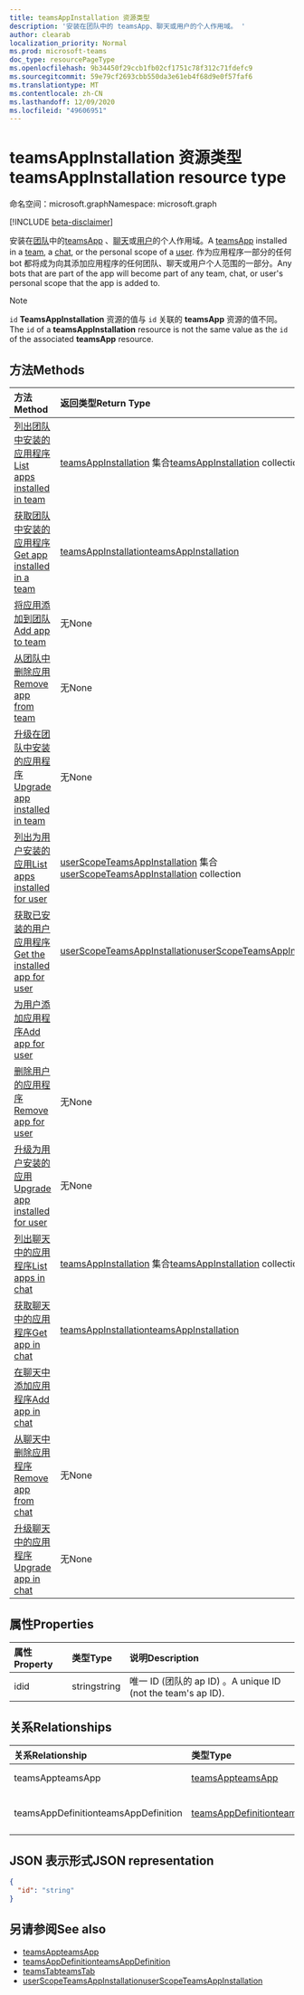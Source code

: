 ```yaml
---
title: teamsAppInstallation 资源类型
description: '安装在团队中的 teamsApp、聊天或用户的个人作用域。 '
author: clearab
localization_priority: Normal
ms.prod: microsoft-teams
doc_type: resourcePageType
ms.openlocfilehash: 9b34450f29ccb1fb02cf1751c78f312c71fdefc9
ms.sourcegitcommit: 59e79cf2693cbb550da3e61eb4f68d9e0f57faf6
ms.translationtype: MT
ms.contentlocale: zh-CN
ms.lasthandoff: 12/09/2020
ms.locfileid: "49606951"
---
```

# <a name="teamsappinstallation-resource-type"></a><span data-ttu-id="1966d-103">teamsAppInstallation 资源类型</span><span class="sxs-lookup"><span data-stu-id="1966d-103">teamsAppInstallation resource type</span></span>

<span data-ttu-id="1966d-104">命名空间：microsoft.graph</span><span class="sxs-lookup"><span data-stu-id="1966d-104">Namespace: microsoft.graph</span></span>

[!INCLUDE [beta-disclaimer](../../includes/beta-disclaimer.md)]

<span data-ttu-id="1966d-105">安装在[团队](team.md)中的[teamsApp](teamsapp.md) 、[聊天](chat.md)或[用户](user.md)的个人作用域。</span><span class="sxs-lookup"><span data-stu-id="1966d-105">A [teamsApp](teamsapp.md) installed in a [team](team.md), a [chat](chat.md), or the personal scope of a [user](user.md).</span></span> <span data-ttu-id="1966d-106">作为应用程序一部分的任何 bot 都将成为向其添加应用程序的任何团队、聊天或用户个人范围的一部分。</span><span class="sxs-lookup"><span data-stu-id="1966d-106">Any bots that are part of the app will become part of any team, chat, or user's personal scope that the app is added to.</span></span>

> [!NOTE]
> <span data-ttu-id="1966d-107">`id` **TeamsAppInstallation** 资源的值与 `id` 关联的 **teamsApp** 资源的值不同。</span><span class="sxs-lookup"><span data-stu-id="1966d-107">The `id` of a **teamsAppInstallation** resource is not the same value as the `id` of the associated **teamsApp** resource.</span></span>

## <a name="methods"></a><span data-ttu-id="1966d-108">方法</span><span class="sxs-lookup"><span data-stu-id="1966d-108">Methods</span></span>

| <span data-ttu-id="1966d-109">方法</span><span class="sxs-lookup"><span data-stu-id="1966d-109">Method</span></span>       | <span data-ttu-id="1966d-110">返回类型</span><span class="sxs-lookup"><span data-stu-id="1966d-110">Return Type</span></span>  |<span data-ttu-id="1966d-111">Description</span><span class="sxs-lookup"><span data-stu-id="1966d-111">Description</span></span>|
|:---------------|:--------|:----------|
|[<span data-ttu-id="1966d-112">列出团队中安装的应用程序</span><span class="sxs-lookup"><span data-stu-id="1966d-112">List apps installed in team</span></span>](../api/team-list-installedapps.md) | <span data-ttu-id="1966d-113">[teamsAppInstallation](teamsappinstallation.md) 集合</span><span class="sxs-lookup"><span data-stu-id="1966d-113">[teamsAppInstallation](teamsappinstallation.md) collection</span></span> | <span data-ttu-id="1966d-114">列出团队中安装的应用程序。</span><span class="sxs-lookup"><span data-stu-id="1966d-114">List apps installed in a team.</span></span>|
|[<span data-ttu-id="1966d-115">获取团队中安装的应用程序</span><span class="sxs-lookup"><span data-stu-id="1966d-115">Get app installed in a team</span></span>](../api/team-get-installedapps.md) | [<span data-ttu-id="1966d-116">teamsAppInstallation</span><span class="sxs-lookup"><span data-stu-id="1966d-116">teamsAppInstallation</span></span>](teamsappinstallation.md) | <span data-ttu-id="1966d-117">获取团队中安装的指定应用程序。</span><span class="sxs-lookup"><span data-stu-id="1966d-117">Get the specified app installed in a team.</span></span>|
|[<span data-ttu-id="1966d-118">将应用添加到团队</span><span class="sxs-lookup"><span data-stu-id="1966d-118">Add app to team</span></span>](../api/team-post-installedapps.md) |<span data-ttu-id="1966d-119">无</span><span class="sxs-lookup"><span data-stu-id="1966d-119">None</span></span> | <span data-ttu-id="1966d-120">向团队添加 (安装) 应用程序。</span><span class="sxs-lookup"><span data-stu-id="1966d-120">Add (install) an app to a team.</span></span>|
|[<span data-ttu-id="1966d-121">从团队中删除应用</span><span class="sxs-lookup"><span data-stu-id="1966d-121">Remove app from team</span></span>](../api/team-delete-installedapps.md) | <span data-ttu-id="1966d-122">无</span><span class="sxs-lookup"><span data-stu-id="1966d-122">None</span></span> | <span data-ttu-id="1966d-123">删除 (从团队中的应用) 卸载。</span><span class="sxs-lookup"><span data-stu-id="1966d-123">Remove (uninstall) an app from a team.</span></span>|
|[<span data-ttu-id="1966d-124">升级在团队中安装的应用程序</span><span class="sxs-lookup"><span data-stu-id="1966d-124">Upgrade app installed in team</span></span>](../api/team-teamsappinstallation-upgrade.md) | <span data-ttu-id="1966d-125">无</span><span class="sxs-lookup"><span data-stu-id="1966d-125">None</span></span> | <span data-ttu-id="1966d-126">将团队中安装的应用程序升级到最新版本。</span><span class="sxs-lookup"><span data-stu-id="1966d-126">Upgrade the app installed in a team to the latest version.</span></span>|
|[<span data-ttu-id="1966d-127">列出为用户安装的应用</span><span class="sxs-lookup"><span data-stu-id="1966d-127">List apps installed for user</span></span>](../api/userteamwork-list-installedapps.md) | <span data-ttu-id="1966d-128">[userScopeTeamsAppInstallation](userscopeteamsappinstallation.md) 集合</span><span class="sxs-lookup"><span data-stu-id="1966d-128">[userScopeTeamsAppInstallation](userscopeteamsappinstallation.md) collection</span></span> | <span data-ttu-id="1966d-129">列出在用户的个人范围内安装的应用程序。</span><span class="sxs-lookup"><span data-stu-id="1966d-129">List apps installed in the personal scope of a user.</span></span>|
|[<span data-ttu-id="1966d-130">获取已安装的用户应用程序</span><span class="sxs-lookup"><span data-stu-id="1966d-130">Get the installed app for user</span></span>](../api/userteamwork-get-installedapps.md)| [<span data-ttu-id="1966d-131">userScopeTeamsAppInstallation</span><span class="sxs-lookup"><span data-stu-id="1966d-131">userScopeTeamsAppInstallation</span></span>](userscopeteamsappinstallation.md) | <span data-ttu-id="1966d-132">获取在用户的个人范围内安装的指定应用程序。</span><span class="sxs-lookup"><span data-stu-id="1966d-132">Get the specified app installed in the personal scope of a user.</span></span> |
|[<span data-ttu-id="1966d-133">为用户添加应用程序</span><span class="sxs-lookup"><span data-stu-id="1966d-133">Add app for user</span></span>](../api/userteamwork-post-installedapps.md) | | <span data-ttu-id="1966d-134">添加 (安装) 用户的个人作用域中的应用程序。</span><span class="sxs-lookup"><span data-stu-id="1966d-134">Add (install) an app in the personal scope of a user.</span></span>|
|[<span data-ttu-id="1966d-135">删除用户的应用程序</span><span class="sxs-lookup"><span data-stu-id="1966d-135">Remove app for user</span></span>](../api/userteamwork-delete-installedapps.md) | <span data-ttu-id="1966d-136">无</span><span class="sxs-lookup"><span data-stu-id="1966d-136">None</span></span> | <span data-ttu-id="1966d-137">删除 (卸载) 用户的个人作用域中的应用程序。</span><span class="sxs-lookup"><span data-stu-id="1966d-137">Remove (uninstall) an app in the personal scope of a user.</span></span>|
|[<span data-ttu-id="1966d-138">升级为用户安装的应用</span><span class="sxs-lookup"><span data-stu-id="1966d-138">Upgrade app installed for user</span></span>](../api/userteamwork-teamsappinstallation-upgrade.md) | <span data-ttu-id="1966d-139">无</span><span class="sxs-lookup"><span data-stu-id="1966d-139">None</span></span> | <span data-ttu-id="1966d-140">将用户的个人范围内安装的应用程序升级到最新版本。</span><span class="sxs-lookup"><span data-stu-id="1966d-140">Upgrade the app installed in the personal scope of a user to the latest version.</span></span>|
|[<span data-ttu-id="1966d-141">列出聊天中的应用程序</span><span class="sxs-lookup"><span data-stu-id="1966d-141">List apps in chat</span></span>](../api/chat-list-installedapps.md) |<span data-ttu-id="1966d-142">[teamsAppInstallation](teamsappinstallation.md) 集合</span><span class="sxs-lookup"><span data-stu-id="1966d-142">[teamsAppInstallation](teamsappinstallation.md) collection</span></span> | <span data-ttu-id="1966d-143">列出聊天中安装的应用程序。</span><span class="sxs-lookup"><span data-stu-id="1966d-143">List apps installed in a chat.</span></span>|
|[<span data-ttu-id="1966d-144">获取聊天中的应用程序</span><span class="sxs-lookup"><span data-stu-id="1966d-144">Get app in chat</span></span>](../api/chat-get-installedapps.md) | [<span data-ttu-id="1966d-145">teamsAppInstallation</span><span class="sxs-lookup"><span data-stu-id="1966d-145">teamsAppInstallation</span></span>](teamsappinstallation.md) | <span data-ttu-id="1966d-146">获取聊天中安装的指定应用程序。</span><span class="sxs-lookup"><span data-stu-id="1966d-146">Get the specified app installed in a chat.</span></span>|
|[<span data-ttu-id="1966d-147">在聊天中添加应用程序</span><span class="sxs-lookup"><span data-stu-id="1966d-147">Add app in chat</span></span>](../api/chat-post-installedapps.md) | | <span data-ttu-id="1966d-148">将 (安装) 应用程序添加到聊天。</span><span class="sxs-lookup"><span data-stu-id="1966d-148">Add (install) an app to a chat.</span></span>|
|[<span data-ttu-id="1966d-149">从聊天中删除应用程序</span><span class="sxs-lookup"><span data-stu-id="1966d-149">Remove app from chat</span></span>](../api/chat-delete-installedapps.md) | <span data-ttu-id="1966d-150">无</span><span class="sxs-lookup"><span data-stu-id="1966d-150">None</span></span> | <span data-ttu-id="1966d-151">从聊天中删除 (卸载) 应用程序。</span><span class="sxs-lookup"><span data-stu-id="1966d-151">Remove (uninstall) app from a chat.</span></span>|
|[<span data-ttu-id="1966d-152">升级聊天中的应用程序</span><span class="sxs-lookup"><span data-stu-id="1966d-152">Upgrade app in chat</span></span>](../api/chat-teamsappinstallation-upgrade.md) | <span data-ttu-id="1966d-153">无</span><span class="sxs-lookup"><span data-stu-id="1966d-153">None</span></span> | <span data-ttu-id="1966d-154">将聊天中安装的应用程序升级到最新版本。</span><span class="sxs-lookup"><span data-stu-id="1966d-154">Upgrade the app installed in a chat to the latest version.</span></span>|

## <a name="properties"></a><span data-ttu-id="1966d-155">属性</span><span class="sxs-lookup"><span data-stu-id="1966d-155">Properties</span></span>

| <span data-ttu-id="1966d-156">属性</span><span class="sxs-lookup"><span data-stu-id="1966d-156">Property</span></span>            | <span data-ttu-id="1966d-157">类型</span><span class="sxs-lookup"><span data-stu-id="1966d-157">Type</span></span>     | <span data-ttu-id="1966d-158">说明</span><span class="sxs-lookup"><span data-stu-id="1966d-158">Description</span></span> |
|:------------------- |:-------- |:----------- |
| <span data-ttu-id="1966d-159">id</span><span class="sxs-lookup"><span data-stu-id="1966d-159">id</span></span>                  | <span data-ttu-id="1966d-160">string</span><span class="sxs-lookup"><span data-stu-id="1966d-160">string</span></span>   | <span data-ttu-id="1966d-161">唯一 ID (团队的 ap ID) 。</span><span class="sxs-lookup"><span data-stu-id="1966d-161">A unique ID (not the team's ap ID).</span></span> |

## <a name="relationships"></a><span data-ttu-id="1966d-162">关系</span><span class="sxs-lookup"><span data-stu-id="1966d-162">Relationships</span></span>

| <span data-ttu-id="1966d-163">关系</span><span class="sxs-lookup"><span data-stu-id="1966d-163">Relationship</span></span>   | <span data-ttu-id="1966d-164">类型</span><span class="sxs-lookup"><span data-stu-id="1966d-164">Type</span></span>    | <span data-ttu-id="1966d-165">Description</span><span class="sxs-lookup"><span data-stu-id="1966d-165">Description</span></span> |
|:---------------|:--------|:----------|
|<span data-ttu-id="1966d-166">teamsApp</span><span class="sxs-lookup"><span data-stu-id="1966d-166">teamsApp</span></span>|[<span data-ttu-id="1966d-167">teamsApp</span><span class="sxs-lookup"><span data-stu-id="1966d-167">teamsApp</span></span>](teamsapp.md)| <span data-ttu-id="1966d-168">已安装的应用程序。</span><span class="sxs-lookup"><span data-stu-id="1966d-168">The app that is installed.</span></span> |
|<span data-ttu-id="1966d-169">teamsAppDefinition</span><span class="sxs-lookup"><span data-stu-id="1966d-169">teamsAppDefinition</span></span>|[<span data-ttu-id="1966d-170">teamsAppDefinition</span><span class="sxs-lookup"><span data-stu-id="1966d-170">teamsAppDefinition</span></span>](teamsappdefinition.md)| <span data-ttu-id="1966d-171">此版本的应用程序的详细信息。</span><span class="sxs-lookup"><span data-stu-id="1966d-171">The details of this version of the app.</span></span> |

## <a name="json-representation"></a><span data-ttu-id="1966d-172">JSON 表示形式</span><span class="sxs-lookup"><span data-stu-id="1966d-172">JSON representation</span></span>

<!-- {
  "blockType": "resource",
  "@odata.type": "microsoft.graph.teamsAppInstallation",
  "baseType": "microsoft.graph.entity"
}-->

```json
{
  "id": "string"
}
```

## <a name="see-also"></a><span data-ttu-id="1966d-173">另请参阅</span><span class="sxs-lookup"><span data-stu-id="1966d-173">See also</span></span>

- [<span data-ttu-id="1966d-174">teamsApp</span><span class="sxs-lookup"><span data-stu-id="1966d-174">teamsApp</span></span>](teamsapp.md)
- [<span data-ttu-id="1966d-175">teamsAppDefinition</span><span class="sxs-lookup"><span data-stu-id="1966d-175">teamsAppDefinition</span></span>](teamsappdefinition.md)
- [<span data-ttu-id="1966d-176">teamsTab</span><span class="sxs-lookup"><span data-stu-id="1966d-176">teamsTab</span></span>](../resources/teamstab.md)
- [<span data-ttu-id="1966d-177">userScopeTeamsAppInstallation</span><span class="sxs-lookup"><span data-stu-id="1966d-177">userScopeTeamsAppInstallation</span></span>](../resources/userscopeteamsappinstallation.md)

<!-- uuid: 8fcb5dbc-d5aa-4681-8e31-b001d5168d79
2015-10-25 14:57:30 UTC -->
<!--
{
  "type": "#page.annotation",
  "description": "teamsApp resource",
  "keywords": "",
  "section": "documentation",
  "tocPath": "",
  "suppressions": []
}
-->


